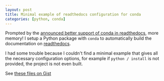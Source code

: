 ```yaml
---
layout: post
title: Minimal example of readthedocs configuration for conda
categories: [python, conda]
---
```


Prompted by the [announced better support of conda in readthedocs](https://blog.readthedocs.com/better-conda-support/),
more memory! I setup a Python package with `conda` to automatically build the documentation on
[readthedocs](https://readthedocs.org).

I had some trouble because I couldn't find a minimal example that gives all the necessary configuration options,
for example if `python / install` is not provided, the project is not even built.

See [these files on Gist](https://gist.github.com/zonca/c6f29060a2e77cffcfb155dd4ef1a558)

<script src="https://gist.github.com/zonca/c6f29060a2e77cffcfb155dd4ef1a558.js"></script>
